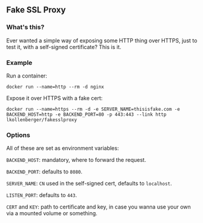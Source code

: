 ## Fake SSL Proxy

### What's this?

Ever wanted a simple way of exposing some HTTP thing over HTTPS, just to test it, with a self-signed certificate? This is it.

### Example

Run a container:

```
docker run --name=http --rm -d nginx
```

Expose it over HTTPS with a fake cert:
```
docker run --name=https --rm -d -e SERVER_NAME=thisisfake.com -e BACKEND_HOST=http -e BACKEND_PORT=80 -p 443:443 --link http lkollenberger/fakesslproxy
```

### Options

All of these are set as environment variables:

`BACKEND_HOST`: mandatory, where to forward the request.

`BACKEND_PORT`: defaults to `8080`.

`SERVER_NAME`: `CN` used in the self-signed cert, defaults to `localhost`.

`LISTEN_PORT`: defaults to `443`.

`CERT` and `KEY`: path to certificate and key, in case you wanna use your own via a mounted volume or something.
